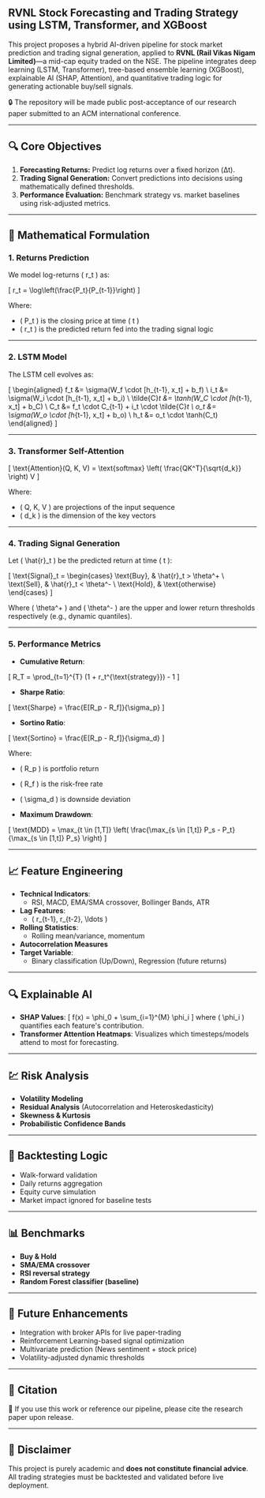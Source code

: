 ## RVNL Stock Forecasting and Trading Strategy using LSTM, Transformer, and XGBoost

This project proposes a hybrid AI-driven pipeline for stock market prediction and trading signal generation, applied to **RVNL (Rail Vikas Nigam Limited)**—a mid-cap equity traded on the NSE. The pipeline integrates deep learning (LSTM, Transformer), tree-based ensemble learning (XGBoost), explainable AI (SHAP, Attention), and quantitative trading logic for generating actionable buy/sell signals.

🔒 The repository will be made public post-acceptance of our research paper submitted to an ACM international conference.

---

## 🔍 Core Objectives

1. **Forecasting Returns:** Predict log returns over a fixed horizon (Δt).
2. **Trading Signal Generation:** Convert predictions into decisions using mathematically defined thresholds.
3. **Performance Evaluation:** Benchmark strategy vs. market baselines using risk-adjusted metrics.

---

## 🧠 Mathematical Formulation

### 1. **Returns Prediction**

We model log-returns \( r_t \) as:

\[
r_t = \log\left(\frac{P_t}{P_{t-1}}\right)
\]

Where:
- \( P_t \) is the closing price at time \( t \)
- \( r_t \) is the predicted return fed into the trading signal logic

---

### 2. **LSTM Model**

The LSTM cell evolves as:

\[
\begin{aligned}
f_t &= \sigma(W_f \cdot [h_{t-1}, x_t] + b_f) \\
i_t &= \sigma(W_i \cdot [h_{t-1}, x_t] + b_i) \\
\tilde{C}_t &= \tanh(W_C \cdot [h_{t-1}, x_t] + b_C) \\
C_t &= f_t \cdot C_{t-1} + i_t \cdot \tilde{C}_t \\
o_t &= \sigma(W_o \cdot [h_{t-1}, x_t] + b_o) \\
h_t &= o_t \cdot \tanh(C_t)
\end{aligned}
\]

---

### 3. **Transformer Self-Attention**

\[
\text{Attention}(Q, K, V) = \text{softmax} \left( \frac{QK^T}{\sqrt{d_k}} \right) V
\]

Where:
- \( Q, K, V \) are projections of the input sequence
- \( d_k \) is the dimension of the key vectors

---

### 4. **Trading Signal Generation**

Let \( \hat{r}_t \) be the predicted return at time \( t \):

\[
\text{Signal}_t =
\begin{cases}
\text{Buy}, & \hat{r}_t > \theta^+ \\
\text{Sell}, & \hat{r}_t < \theta^- \\
\text{Hold}, & \text{otherwise}
\end{cases}
\]

Where \( \theta^+ \) and \( \theta^- \) are the upper and lower return thresholds respectively (e.g., dynamic quantiles).

---

### 5. **Performance Metrics**

- **Cumulative Return**:

\[
R_T = \prod_{t=1}^{T} (1 + r_t^{\text{strategy}}) - 1
\]

- **Sharpe Ratio**:

\[
\text{Sharpe} = \frac{E[R_p - R_f]}{\sigma_p}
\]

- **Sortino Ratio**:

\[
\text{Sortino} = \frac{E[R_p - R_f]}{\sigma_d}
\]

Where:
- \( R_p \) is portfolio return
- \( R_f \) is the risk-free rate
- \( \sigma_d \) is downside deviation

- **Maximum Drawdown**:

\[
\text{MDD} = \max_{t \in [1,T]} \left( \frac{\max_{s \in [1,t]} P_s - P_t}{\max_{s \in [1,t]} P_s} \right)
\]

---

## 📈 Feature Engineering

- **Technical Indicators**:
  - RSI, MACD, EMA/SMA crossover, Bollinger Bands, ATR
- **Lag Features**:
  - \( r_{t-1}, r_{t-2}, \ldots \)
- **Rolling Statistics**:
  - Rolling mean/variance, momentum
- **Autocorrelation Measures**
- **Target Variable**:
  - Binary classification (Up/Down), Regression (future returns)

---

## 🔍 Explainable AI

- **SHAP Values**:
  \[
  f(x) = \phi_0 + \sum_{i=1}^{M} \phi_i
  \]
  where \( \phi_i \) quantifies each feature's contribution.
- **Transformer Attention Heatmaps**:
  Visualizes which timesteps/models attend to most for forecasting.

---

## 💹 Risk Analysis

- **Volatility Modeling**
- **Residual Analysis** (Autocorrelation and Heteroskedasticity)
- **Skewness & Kurtosis**
- **Probabilistic Confidence Bands**

---

## 🧪 Backtesting Logic

- Walk-forward validation
- Daily returns aggregation
- Equity curve simulation
- Market impact ignored for baseline tests

---

## 📊 Benchmarks

- **Buy & Hold**
- **SMA/EMA crossover**
- **RSI reversal strategy**
- **Random Forest classifier (baseline)**

---

## 🔧 Future Enhancements

- Integration with broker APIs for live paper-trading
- Reinforcement Learning-based signal optimization
- Multivariate prediction (News sentiment + stock price)
- Volatility-adjusted dynamic thresholds

---

## 📌 Citation

📄 If you use this work or reference our pipeline, please cite the research paper upon release.

---

## 🛑 Disclaimer

This project is purely academic and **does not constitute financial advice**. All trading strategies must be backtested and validated before live deployment.
